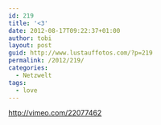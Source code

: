 ```yaml
---
id: 219
title: '<3'
date: 2012-08-17T09:22:37+01:00
author: tobi
layout: post
guid: http://www.lustauffotos.com/?p=219
permalink: /2012/219/
categories:
  - Netzwelt
tags:
  - love
---
```

<http://vimeo.com/22077462>